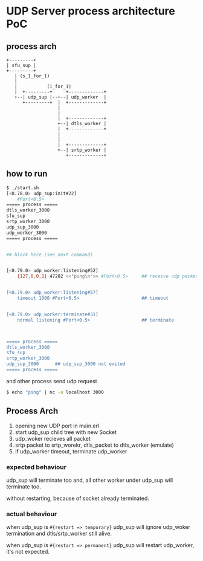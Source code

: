 # UDP Server process architecture PoC

## process arch


```
+---------+
| sfu_sup |
+---------+
   | (s_1_for_1)
   |
   |           (1_for_1)
   |  +---------+     +-------------+
   +--| udp_sup |--+--| udp_worker  |
      +---------+  |  +-------------+
                   |
                   |
                   |  +-------------+
                   +--| dtls_worker |
                   |  +-------------+
                   |
                   |
                   |  +-------------+
                   +--| srtp_worker |
                      +-------------+
```


## how to run


```sh
$ ./start.sh
[<0.78.0> udp_sup:init#22]
	#Port<0.5>
===== process =====
dtls_worker_3000
sfu_sup
srtp_worker_3000
udp_sup_3000
udp_worker_3000
===== process =====


## block here (see next command)


[<0.79.0> udp_worker:listening#52]
	{127,0,0,1} 47282 <<"ping\n">> #Port<0.5>     ## receive udp packet


[<0.79.0> udp_worker:listening#57]
	timeout 1000 #Port<0.5>                       ## timeout


[<0.79.0> udp_worker:terminate#31]
	normal listening #Port<0.5>                   ## terminate



===== process =====
dtls_worker_3000
sfu_sup
srtp_worker_3000
udp_sup_3000      ## udp_sup_3000 not exited
===== process =====
```

and other process send udp request


```sh
$ echo "ping" | nc -u localhost 3000
```


## Process Arch

1. opening new UDP port in main.erl
2. start udp_sup child tree with new Socket
3. udp_woker recieves all packet
4. srtp packet to srtp_worekr, dtls_packet to dtls_worker (emulate)
5. if udp_worker timeout, terminate udp_worker


### expected behaviour

udp_sup will terminate too and, all other worker under udp_sup will terminate too.

without restarting, because of socket already terminated.


### actual behaviour

when udp_sup is `#{restart => temporary}` udp_sup will ignore udp_woker termination and dtls/srtp_worker still alive.

when udp_sup is `#{restart => permanent}` udp_sup will restart udp_worker, it's not expected.
